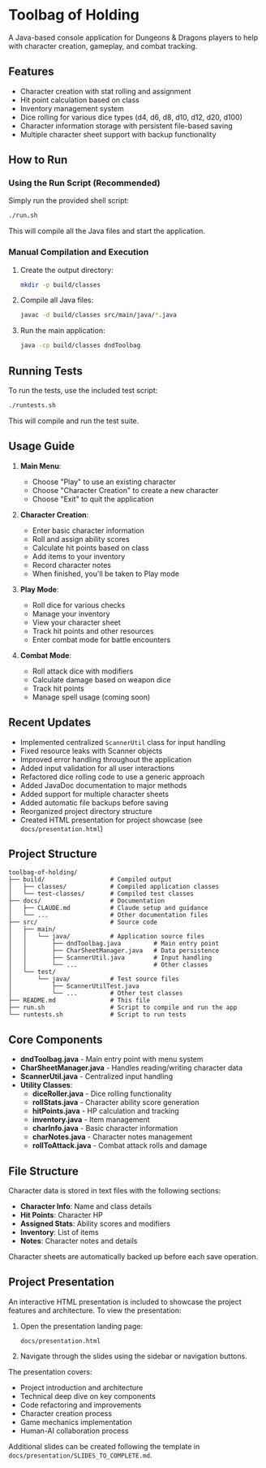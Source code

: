 # Toolbag of Holding

A Java-based console application for Dungeons & Dragons players to help with character creation, gameplay, and combat tracking.

## Features

- Character creation with stat rolling and assignment
- Hit point calculation based on class
- Inventory management system
- Dice rolling for various dice types (d4, d6, d8, d10, d12, d20, d100)
- Character information storage with persistent file-based saving
- Multiple character sheet support with backup functionality

## How to Run

### Using the Run Script (Recommended)

Simply run the provided shell script:

```bash
./run.sh
```

This will compile all the Java files and start the application.

### Manual Compilation and Execution

1. Create the output directory:
   ```bash
   mkdir -p build/classes
   ```

2. Compile all Java files:
   ```bash
   javac -d build/classes src/main/java/*.java
   ```

3. Run the main application:
   ```bash
   java -cp build/classes dndToolbag
   ```

## Running Tests

To run the tests, use the included test script:

```bash
./runtests.sh
```

This will compile and run the test suite.

## Usage Guide

1. **Main Menu**:
   - Choose "Play" to use an existing character
   - Choose "Character Creation" to create a new character
   - Choose "Exit" to quit the application

2. **Character Creation**:
   - Enter basic character information
   - Roll and assign ability scores
   - Calculate hit points based on class
   - Add items to your inventory
   - Record character notes
   - When finished, you'll be taken to Play mode

3. **Play Mode**:
   - Roll dice for various checks
   - Manage your inventory
   - View your character sheet
   - Track hit points and other resources
   - Enter combat mode for battle encounters

4. **Combat Mode**:
   - Roll attack dice with modifiers
   - Calculate damage based on weapon dice
   - Track hit points
   - Manage spell usage (coming soon)

## Recent Updates

- Implemented centralized `ScannerUtil` class for input handling
- Fixed resource leaks with Scanner objects
- Improved error handling throughout the application
- Added input validation for all user interactions
- Refactored dice rolling code to use a generic approach
- Added JavaDoc documentation to major methods
- Added support for multiple character sheets
- Added automatic file backups before saving
- Reorganized project directory structure
- Created HTML presentation for project showcase (see `docs/presentation.html`)

## Project Structure

```
toolbag-of-holding/
├── build/                  # Compiled output
│   ├── classes/            # Compiled application classes
│   └── test-classes/       # Compiled test classes
├── docs/                   # Documentation
│   ├── CLAUDE.md           # Claude setup and guidance
│   └── ...                 # Other documentation files
├── src/                    # Source code
│   ├── main/
│   │   └── java/           # Application source files
│   │       ├── dndToolbag.java         # Main entry point
│   │       ├── CharSheetManager.java   # Data persistence
│   │       ├── ScannerUtil.java        # Input handling
│   │       └── ...                     # Other classes
│   └── test/
│       └── java/           # Test source files
│           ├── ScannerUtilTest.java
│           └── ...         # Other test classes
├── README.md               # This file
├── run.sh                  # Script to compile and run the app
└── runtests.sh             # Script to run tests
```

## Core Components

- **dndToolbag.java** - Main entry point with menu system
- **CharSheetManager.java** - Handles reading/writing character data
- **ScannerUtil.java** - Centralized input handling
- **Utility Classes**:
  - **diceRoller.java** - Dice rolling functionality
  - **rollStats.java** - Character ability score generation
  - **hitPoints.java** - HP calculation and tracking
  - **inventory.java** - Item management
  - **charInfo.java** - Basic character information
  - **charNotes.java** - Character notes management
  - **rollToAttack.java** - Combat attack rolls and damage

## File Structure

Character data is stored in text files with the following sections:
- **Character Info**: Name and class details
- **Hit Points**: Character HP
- **Assigned Stats**: Ability scores and modifiers
- **Inventory**: List of items
- **Notes**: Character notes and details

Character sheets are automatically backed up before each save operation.

## Project Presentation

An interactive HTML presentation is included to showcase the project features and architecture. To view the presentation:

1. Open the presentation landing page:
   ```
   docs/presentation.html
   ```

2. Navigate through the slides using the sidebar or navigation buttons.

The presentation covers:
- Project introduction and architecture
- Technical deep dive on key components
- Code refactoring and improvements
- Character creation process
- Game mechanics implementation
- Human-AI collaboration process

Additional slides can be created following the template in `docs/presentation/SLIDES_TO_COMPLETE.md`.
